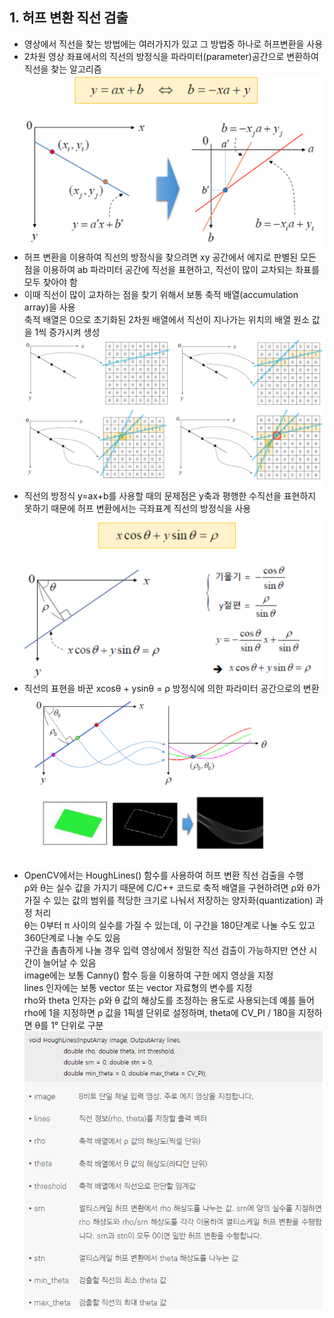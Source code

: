 ## 1. 허프 변환 직선 검출
* 영상에서 직선을 찾는 방법에는 여러가지가 있고 그 방법중 하나로 허프변환을 사용
* 2차원 영상 좌표에서의 직선의 방정식을 파라미터(parameter)공간으로 변환하여 직선을 찾는 알고리즘
<br/> <img src="./img/OCV018.PNG" /> 
* 허프 변환을 이용하여 직선의 방정식을 찾으려면 xy 공간에서 에지로 판별된 모든 점을 이용하여 ab 파라미터 공간에 직선을 표현하고, 직선이 많이 교차되는 좌표를 모두 찾아야 함
* 이때 직선이 많이 교차하는 점을 찾기 위해서 보통 축적 배열(accumulation array)을 사용
<br/> 축적 배열은 0으로 초기화된 2차원 배열에서 직선이 지나가는 위치의 배열 원소 값을 1씩 증가시켜 생성
<br/> <img src="./img/OCV019.PNG" /> 
* 직선의 방정식 y=ax+b를 사용할 때의 문제점은 y축과 평행한 수직선을 표현하지 못하기 때문에 허프 변환에서는 극좌표계 직선의 방정식을 사용
<br/> <img src="./img/OCV020.PNG" /> 
* 직선의 표현을 바꾼 xcosθ + ysinθ = ρ 방정식에 의한 파라미터 공간으로의 변환 
<br/> <img src="./img/OCV021.PNG" /> 
* OpenCV에서는 HoughLines() 함수를 사용하여 허프 변환 직선 검출을 수행
<br/> ρ와 θ는 실수 값을 가지기 때문에 C/C++ 코드로 축적 배열을 구현하려면 ρ와 θ가 가질 수 있는 값의 범위를 적당한 크기로 나눠서 저장하는 양자화(quantization) 과정 처리
<br/> θ는 0부터 π 사이의 실수를 가질 수 있는데, 이 구간을 180단계로 나눌 수도 있고 360단계로 나눌 수도 있음
<br/> 구간을 촘촘하게 나눌 경우 입력 영상에서 정밀한 직선 검출이 가능하지만 연산 시간이 늘어날 수 있음
<br/> image에는 보통 Canny() 함수 등을 이용하여 구한 에지 영상을 지정
<br/> lines 인자에는 보통 vector<Vec2f> 또는 vector<Vec3f> 자료형의 변수를 지정
<br/> rho와 theta 인자는 ρ와 θ 값의 해상도를 조정하는 용도로 사용되는데 예를 들어 rho에 1을 지정하면 ρ 값을 1픽셀 단위로 설정하며, theta에 CV_PI / 180을 지정하면 θ를 1° 단위로 구분
<br/> <img src="./img/OCV022.PNG" />


